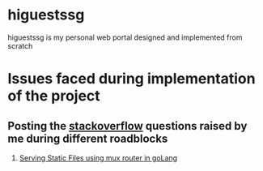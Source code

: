 # higuestssg
higuestssg is my personal web portal designed and implemented from scratch

# Issues faced during implementation of the project
## Posting the [stackoverflow](https://stackoverflow.com/) questions raised by me during different roadblocks
1. [Serving Static Files using mux router in goLang](https://stackoverflow.com/questions/56700666/golang-renderer-html-not-picking-javascript-file-from-inside-the-template)
